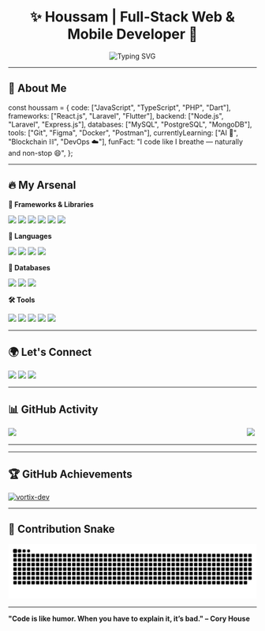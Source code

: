 <h1 align="center">✨ Houssam | Full-Stack Web & Mobile Developer 🚀</h1>
<p align="center">
  <img src="https://readme-typing-svg.herokuapp.com?font=Fira+Code&size=24&pause=1000&center=true&vCenter=true&width=435&lines=Hello+World!+I'm+Houssam+👋;Passionate+Full-Stack+Dev+💻;Crafting+Clean+Code+%F0%9F%93%9A;Let's+Build+Something+Awesome+Together!+%F0%9F%94%A5" alt="Typing SVG" />
</p>

---

## 🧠 About Me

const houssam = {
  code: ["JavaScript", "TypeScript", "PHP", "Dart"],
  frameworks: ["React.js", "Laravel", "Flutter"],
  backend: ["Node.js", "Laravel", "Express.js"],
  databases: ["MySQL", "PostgreSQL", "MongoDB"],
  tools: ["Git", "Figma", "Docker", "Postman"],
  currentlyLearning: ["AI 🤖", "Blockchain ⛓️", "DevOps ☁️"],
  funFact: "I code like I breathe — naturally and non-stop 😄",
};

---

## 🔥 My Arsenal

**🚀 Frameworks & Libraries**

<p align="left"> <img src="https://cdn.jsdelivr.net/gh/devicons/devicon/icons/react/react-original.svg" width="40"/> <img src="https://cdn.jsdelivr.net/gh/devicons/devicon/icons/nextjs/nextjs-original.svg" width="40"/> <img src="https://cdn.jsdelivr.net/gh/devicons/devicon/icons/laravel/laravel-original.svg" width="40"/> <img src="https://cdn.jsdelivr.net/gh/devicons/devicon/icons/flutter/flutter-original.svg" width="40"/> <img src="https://cdn.jsdelivr.net/gh/devicons/devicon/icons/bootstrap/bootstrap-original.svg" width="40"/> <img src="https://cdn.jsdelivr.net/gh/devicons/devicon/icons/redux/redux-original.svg" width="40"/> </p>

**🧠 Languages**

<p align="left"> <img src="https://cdn.jsdelivr.net/gh/devicons/devicon/icons/javascript/javascript-original.svg" width="40"/> <img src="https://cdn.jsdelivr.net/gh/devicons/devicon/icons/typescript/typescript-original.svg" width="40"/> <img src="https://cdn.jsdelivr.net/gh/devicons/devicon/icons/php/php-original.svg" width="40"/> <img src="https://cdn.jsdelivr.net/gh/devicons/devicon/icons/dart/dart-original.svg" width="40"/> </p>

**💾 Databases**

<p align="left"> <img src="https://cdn.jsdelivr.net/gh/devicons/devicon/icons/mysql/mysql-original-wordmark.svg" width="50"/> <img src="https://cdn.jsdelivr.net/gh/devicons/devicon/icons/mongodb/mongodb-original.svg" width="40"/> <img src="https://cdn.jsdelivr.net/gh/devicons/devicon/icons/postgresql/postgresql-original.svg" width="40"/> </p>

**🛠️ Tools**

<p align="left"> <img src="https://cdn.jsdelivr.net/gh/devicons/devicon/icons/git/git-original.svg" width="40"/> <img src="https://cdn.jsdelivr.net/gh/devicons/devicon/icons/docker/docker-original.svg" width="40"/> <img src="https://cdn.jsdelivr.net/gh/devicons/devicon/icons/figma/figma-original.svg" width="40"/> <img src="https://cdn.jsdelivr.net/gh/devicons/devicon/icons/vscode/vscode-original.svg" width="40"/> <img src="https://cdn.jsdelivr.net/gh/devicons/devicon/icons/linux/linux-original.svg" width="40"/> </p>

---

## 🌍 Let's Connect

<p align="left"> <a href="mailto:vortixdev@gmail.com"><img src="https://img.shields.io/badge/Gmail-D14836?style=for-the-badge&logo=gmail&logoColor=white"/></a> <a href="https://www.linkedin.com/in/houssam-elddine-benbehaz-430a25343/"><img src="https://img.shields.io/badge/LinkedIn-0A66C2?style=for-the-badge&logo=linkedin&logoColor=white"/></a> <a href="https://instagram.com/vortixdev"><img src="https://img.shields.io/badge/Instagram-E4405F?style=for-the-badge&logo=instagram&logoColor=white"/></a>  </p>

---

## 📊 GitHub Activity

<p align="center"> <img align="left" width="480" src="https://github-readme-stats.zohan.tech/api?username=vortix-dev&theme=monokai" show_icons=true count_private=true /><img src="https://github-readme-stats.vercel.app/api/top-langs/?username=vortix-dev&layout=compact&theme=github_dark"/></p>

---
---

## 🏆 GitHub Achievements

<p align="left">
  <a href="https://github.com/ryo-ma/github-profile-trophy">
    <img src="https://github-profile-trophy.vercel.app/?username=vortix-dev" alt="vortix-dev" />
  </a>
</p>

---

## 🐍 Contribution Snake

<p align="center"> <img src="https://github.com/Platane/snk/raw/output/github-contribution-grid-snake.svg" /> </p>

---


**"Code is like humor. When you have to explain it, it’s bad." – Cory House**


